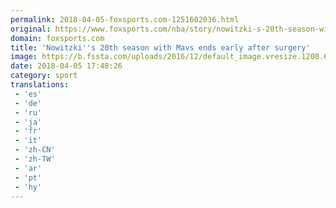 ```yaml
---
permalink: 2018-04-05-foxsports.com-1251602036.html
original: https://www.foxsports.com/nba/story/nowitzki-s-20th-season-with-mavs-ends-early-after-surgery-040518
domain: foxsports.com
title: 'Nowitzki''s 20th season with Mavs ends early after surgery'
image: https://b.fssta.com/uploads/2016/12/default_image.vresize.1200.630.high.0.png
date: 2018-04-05 17:48:26
category: sport
translations: 
 - 'es'
 - 'de'
 - 'ru'
 - 'ja'
 - 'fr'
 - 'it'
 - 'zh-CN'
 - 'zh-TW'
 - 'ar'
 - 'pt'
 - 'hy'
---
```


